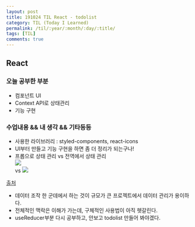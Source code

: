 ```yaml
---
layout: post
title: 191024 TIL React - todolist
category: TIL (Today I Learned)
permalink: /til/:year/:month/:day/:title/
tags: [TIL]
comments: true
---
```


## React ##

### **오늘 공부한 부분**

 - 컴포넌트 UI  
 - Context API로 상태관리  
 - 기능 구현   


 ### **수업내용 && 내 생각 && 기타등등**  
 
- 사용한 라이브러리 : styled-components, react-icons
- UI부터 만들고 기능 구현을 하면 좀 더 정리가 되는구나! 
- 프롭으로 상태 관리 vs 전역에서 상태 관리  
 ![](https://i.imgur.com/hX8jjXG.png)  
 vs
 ![](https://i.imgur.com/lYiiIZF.png) 
 
 [출처](https://react.vlpt.us/mashup-todolist/02-manage-state.html)
 
- 데이터 조작 한 군데에서 하는 것이 규모가 큰 프로젝트에서 데이터 관리가 용이하다.
- 전체적인 맥락은 이해가 가는데, 구체적인 사용법이 아직 헷갈린다. 
- useReducer부분 다시 공부하고, 안보고 todolist 만들어 봐야겠다. 